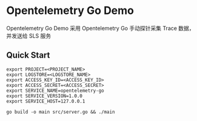 # Opentelemetry Go Demo

Opentelemetry Go Demo 采用 Opentelemetry Go 手动探针采集 Trace 数据，并发送给 SLS 服务

## Quick Start

```shell
export PROJECT=<PROJECT_NAME>
export LOGSTORE=<LOGSTORE_NAME>
export ACCESS_KEY_ID=<ACCESS_KEY_ID>
export ACCESS_SECRET=<ACCESS_SECRET>
export SERVICE_NAME=opentelemetry-go
export SERVICE_VERSION=1.0.0
export SERVICE_HOST=127.0.0.1

go build -o main src/server.go && ./main
```
